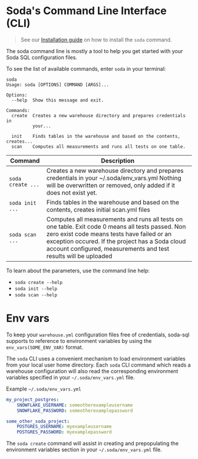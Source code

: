 # Soda's Command Line Interface (CLI)

> See our [Installation guide](installation.md) on how to install the `soda` command.

The soda command line is mostly a tool to help you get started with
your Soda SQL configuration files.

To see the list of available commands, enter `soda` in your terminal:

```
soda
Usage: soda [OPTIONS] COMMAND [ARGS]...

Options:
  --help  Show this message and exit.

Commands:
  create  Creates a new warehouse directory and prepares credentials in
          your...

  init    Finds tables in the warehouse and based on the contents, creates...
  scan    Computes all measurements and runs all tests on one table.
```

| Command | Description |
| ------- | ----------- |
| `soda create ...` | Creates a new warehouse directory and prepares credentials in your ~/.soda/env_vars.yml Nothing will be overwritten or removed, only added if it does not exist yet. |
| `soda init ...` | Finds tables in the warehouse and based on the contents, creates initial scan.yml files |
| `soda scan ...` | Computes all measurements and runs all tests on one table.  Exit code 0 means all tests passed. Non zero exist code means tests have failed or an exception occured. If the project has a Soda cloud account configured, measurements and test results will be uploaded |

To learn about the parameters, use the command line help:
* `soda create --help`
* `soda init --help`
* `soda scan --help`

# Env vars

To keep your `warehouse.yml` configuration files free of credentials, soda-sql
supports to reference to environment variables by using the `env_vars(SOME_ENV_VAR)` format.

The `soda` CLI uses a convenient mechanism to load environment variables from your local
user home directory.  Each `soda` CLI command which reads a warehouse configuration will
also read the corresponding environment variables specified in your
`~/.soda/env_vars.yml` file.

Example `~/.soda/env_vars.yml`
```yaml
my_project_postgres:
    SNOWFLAKE_USERNAME: someotherexampleusername
    SNOWFLAKE_PASSWORD: someotherexamplepassword

some_other_soda_project:
    POSTGRES_USERNAME: myexampleusername
    POSTGRES_PASSWORD: myexamplepassword
```

The `soda create` command will assist in creating and prepopulating the
environment variables section in your `~/.soda/env_vars.yml` file.
